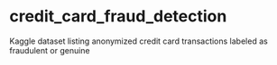 # credit_card_fraud_detection
Kaggle dataset listing anonymized credit card transactions labeled as fraudulent or genuine
